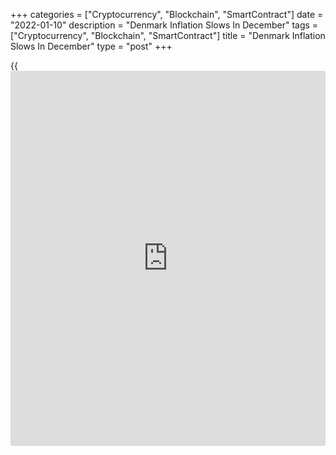 +++
categories = ["Cryptocurrency", "Blockchain", "SmartContract"]
date = "2022-01-10"
description = "Denmark Inflation Slows In December"
tags = ["Cryptocurrency", "Blockchain", "SmartContract"]
title = "Denmark Inflation Slows In December"
type = "post"
+++

{{<iframe id="large-banner" src="https://www.bounty.group/#slide=7.0" width="100%" height="600" scrolling="no" style="border: 0px solid rgb(216, 221, 230); border-radius: 3px;">}}

Denmark's consumer price inflation slowed in December, due lower prices
in the transport category, preliminary data from Statistics Denmark
showed Monday.  
  
The consumer price index rose 3.1 percent year-on-year following a 3.4
percent increase in November.  
  
Excluding energy and fresh food, core inflation slowed to 1.5 percent
from 1.6 percent.  
  
Headline inflation eased largely due to slower price growth in transport
and a slump in communication costs.  
  
Price growth in the food and non-alcoholic beverages group also dragged
the annual increase down.

The annual increase in electricity prices in December was 32.1 percent.

Compared to the previous month, the CPI dropped 0.5 percent in December,
as the price changes for petrol and diesel, car rental and butter
dragged it down.  
  
Prices of electricity, restaurant and café visits, and bed linen
climbed.  
The annual inflation was 1.9 percent in 2021, which was the highest
since 2012, when it was 2.4 percent.

For comments and feedback [contact](https://www.playgroundfx.com/contact/): editorial@rtt[news](https://www.letsplayfx.com/blog/forex-news-website/).com

[Economic News][1]

 **What parts of the world are seeing the best (and worst) economic
performances lately? Click[here][2] to check out our [Econ Scorecard][2]
and find out! See up-to-the-moment [ranking](https://www.playgroundfx.com/blog/crypto-exchange-ranking/)s for the best and worst
performers in [GDP][3], [unemployment rate][4], [inflation][5] and much
more.**

   1. www.rtt[news](https://www.letsplayfx.com/blog/forex-news-website/).com/Content/EconomicNews.aspx
   2. www.rtt[news](https://www.letsplayfx.com/blog/forex-news-website/).com/economic-scorecard/world-rank/retail-sales/highest-performance.aspx
   3. www.rtt[news](https://www.letsplayfx.com/blog/forex-news-website/).com/economic-scorecard/world-rank/GDP/highest-performance.aspx
   4. www.rtt[news](https://www.letsplayfx.com/blog/forex-news-website/).com/economic-scorecard/world-rank/unemployment-rate/lowest-performance.aspx
   5. www.rtt[news](https://www.letsplayfx.com/blog/forex-news-website/).com/economic-scorecard/world-rank/CPI/highest-performance.aspx